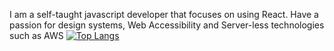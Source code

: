 I am a self-taught javascript developer that focuses on using React. Have a passion for design systems, Web Accessibility and Server-less technologies such as AWS 
[![Top Langs](https://github-readme-stats.vercel.app/api/top-langs/?username=matthewdavis18)](https://github.com/anuraghazra/github-readme-stats)
